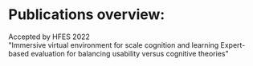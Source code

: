 # Publications overview:

Accepted by HFES 2022 <br/>
"Immersive virtual environment for scale cognition and learning Expert-based evaluation for balancing usability versus cognitive theories"
